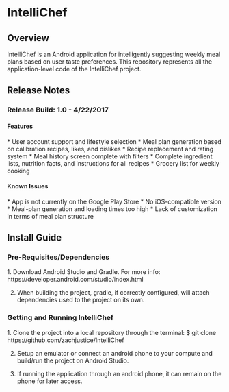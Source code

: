 IntelliChef
===========================================

<h2>Overview</h2>
IntelliChef is an Android application for intelligently suggesting weekly meal plans based on user taste preferences.
This repository represents all the application-level code of the IntelliChef project.

<h2>Release Notes</h2>

<h3>Release Build: 1.0 - 4/22/2017</h3>

<h4>Features</h4>
* User account support and lifestyle selection
* Meal plan generation based on calibration recipes, likes, and dislikes
* Recipe replacement and rating system
* Meal history screen complete with filters
* Complete ingredient lists, nutrition facts, and instructions for all recipes
* Grocery list for weekly cooking

<h4> Known Issues</h4>
* App is not currently on the Google Play Store
* No iOS-compatible version
* Meal-plan generation and loading times too high
* Lack of customization in terms of meal plan structure

<h2>Install Guide</h2>

<h3>Pre-Requisites/Dependencies</h3>
1. Download Android Studio and Gradle. For more info:  
    https://developer.android.com/studio/index.html
      
2. When building the project, gradle, if correctly configured, will attach dependencies used to the project on its own.  


<h3> Getting and Running IntelliChef</h3>
1. Clone the project into a local repository through the terminal:  
  $ git clone https://github.com/zachjustice/IntelliChef  
  
2. Setup an emulator or connect an android phone to your compute and build/run the project on Android Studio.  

3. If running the application through an android phone, it can remain on the phone for later access.
